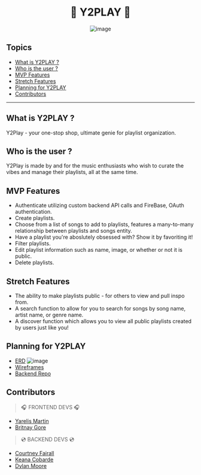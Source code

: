 <div style="text-align:center">
 
# 🎸 Y2PLAY 🎸
<!-- update the netlify badge above with your own badge that you can find at netlify under settings/general#status-badges -->
![image](https://github.com/nss-evening-cohort-26/FE-Hackathon-music-streaming-project/assets/153558948/670baa6e-87a3-4877-9cfb-e901ef84cb52)

</div>

## Topics 
- [What is Y2PLAY ?](#what-is-y2play-)
- [Who is the user ?](#who-is-the-user-)
- [MVP Features](#mvp-features)
- [Stretch Features ](#stretch-feature)
- [Planning for Y2PLAY](#planning-for-y2play)
- [Contributors](#contributors)
___

## What is Y2PLAY ?
Y2Play - your one-stop shop, ultimate genie for playlist organization. 

## Who is the user ?
Y2Play is made by and for the music enthusiasts who wish to curate the vibes and manage their playlists, all at the same time.

## MVP Features
- Authenticate utilizing custom backend API calls and FireBase, OAuth authentication.
- Create playlists.
- Choose from a list of songs to add to playlists, features a many-to-many relationship between playlists and songs entity.
- Have a playlist you're aboslutely obsessed with? Show it by favoriting it!
- Filter playlists.
- Edit playlist information such as name, image, or whether or not it is public.
- Delete playlists.

## Stretch Features
- The ability to make playlists public - for others to view and pull inspo from.
- A search function to allow for you to search for songs by song name, artist name, or genre name.
- A discover function which allows you to view all public playlists created by users just like you!

## Planning for Y2PLAY
- [ERD](https://dbdiagram.io/d/Hackathon_e24_e26-66240bb603593b6b6183baf3)
  ![image](https://github.com/nss-evening-cohort-26/FE-Hackathon-music-streaming-project/assets/153558948/5820e6af-27fb-47f9-9158-79a3a428871e)
- [Wireframes](https://www.figma.com/file/GH0W2Z3RD4CeRjwZKRJ8Cp/Britnay-Gore's-team-library?type=design&node-id=0%3A1&mode=design&t=m8kXsRDoowBwwBms-1)
- [Backend Repo]((https://github.com/dylankmoore/BE-MusicStreaming))

## Contributors
> 🎧 FRONTEND DEVS 🎧
- [Yarelis Martin](https://github.com/your-github-url)
- [Britnay Gore](https://github.com/britnay268)
> 💿 BACKEND DEVS 💿
- [Courtney Fairall](https://github.com/cnfairall)
- [Keana Cobarde](https://github.com/keanacobarde)
- [Dylan Moore](https://github.com/dylankmoore)
